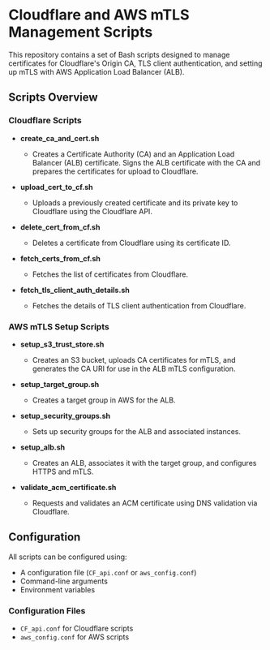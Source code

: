 # Cloudflare and AWS mTLS Management Scripts

This repository contains a set of Bash scripts designed to manage certificates for Cloudflare's Origin CA, TLS client authentication, and setting up mTLS with AWS Application Load Balancer (ALB).

## Scripts Overview

### Cloudflare Scripts

- **create_ca_and_cert.sh**
  - Creates a Certificate Authority (CA) and an Application Load Balancer (ALB) certificate. Signs the ALB certificate with the CA and prepares the certificates for upload to Cloudflare.

- **upload_cert_to_cf.sh**
  - Uploads a previously created certificate and its private key to Cloudflare using the Cloudflare API.

- **delete_cert_from_cf.sh**
  - Deletes a certificate from Cloudflare using its certificate ID.

- **fetch_certs_from_cf.sh**
  - Fetches the list of certificates from Cloudflare.

- **fetch_tls_client_auth_details.sh**
  - Fetches the details of TLS client authentication from Cloudflare.

### AWS mTLS Setup Scripts

- **setup_s3_trust_store.sh**
  - Creates an S3 bucket, uploads CA certificates for mTLS, and generates the CA URI for use in the ALB mTLS configuration.

- **setup_target_group.sh**
  - Creates a target group in AWS for the ALB.

- **setup_security_groups.sh**
  - Sets up security groups for the ALB and associated instances.

- **setup_alb.sh**
  - Creates an ALB, associates it with the target group, and configures HTTPS and mTLS.

- **validate_acm_certificate.sh**
  - Requests and validates an ACM certificate using DNS validation via Cloudflare.

## Configuration

All scripts can be configured using:
- A configuration file (`CF_api.conf` or `aws_config.conf`)
- Command-line arguments
- Environment variables

### Configuration Files

- `CF_api.conf` for Cloudflare scripts
- `aws_config.conf` for AWS scripts
